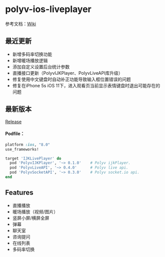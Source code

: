# polyv-ios-liveplayer

  参考文档：[Wiki](https://github.com/easefun/polyv-ios-liveplayer/wiki)

## 最近更新

- 新增多码率切换功能
- 新增暖场播放逻辑
- 添加自定义设置后台统计参数
- 直播接口更新（PolyvIJKPlayer、PolyvLiveAPI库升级）
- 修复使用中文键盘时自动补正功能导致输入框位置错误的问题
- 修复在iPhone 5s iOS 11下，进入观看页当前显示表情键盘时退出可能存在的问题

## 最新版本

[Release](https://github.com/easefun/polyv-ios-liveplayer/releases)

#### Podfile：

```ruby
platform :ios, "8.0"
use_frameworks!

target 'IJKLivePlayer' do
  pod 'PolyvIJKPlayer', '~> 0.1.0'    # Polyv ijkPlayer.
  pod 'PolyvLiveAPI', '~> 0.4.0'      # Polyv live api.
  pod 'PolyvSocketAPI', '~> 0.3.0'    # Polyv socket.io api.
end
```

## Features

- 直播播放
- 暖场播放（视频/图片）
- 竖屏小屏/横屏全屏
- 弹幕
- 聊天室
- 咨询提问
- 在线列表
- 多码率切换
